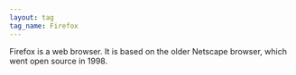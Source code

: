 ```yaml
---
layout: tag
tag_name: Firefox
---
```


Firefox is a web browser. It is based on the older Netscape browser, which went open source in 1998.